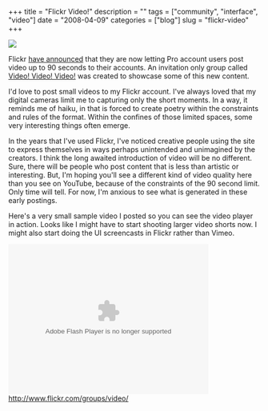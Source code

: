 +++
title = "Flickr Video!"
description = ""
tags = ["community", "interface", "video"]
date = "2008-04-09"
categories = ["blog"]
slug = "flickr-video"
+++



  <div class="notebook-screenshot"><a href="http://www.flickr.com/groups/video/"><img src="/media/bluga/wt47fd898cdfc24.jpg"/></a></div><p>Flickr <a href="http://blog.flickr.net/en/2008/04/09/video-on-flickr-2/">have announced</a> that they are now letting Pro account users post video up to 90 seconds to their accounts. An invitation only group called <a href="http://www.flickr.com/groups/video/">Video! Video! Video!</a> was created to showcase some of this new content. </p>
<p>I'd love to post small videos to my Flickr account. I've always loved that my digital cameras limit me to capturing only the short moments. In a way, it reminds me of haiku, in that is forced to create poetry within the constraints and rules of the format. Within the confines of those limited spaces, some very interesting things often emerge.</p>
<p>In the years that I've used Flickr, I've noticed creative people using the site to express themselves in ways perhaps unintended and unimagined by the creators. I think the long awaited introduction of video will be no different. Sure, there will be people who post content that is less than artistic or interesting. But, I'm hoping you'll see a different kind of video quality here than you see on YouTube, because of the constraints of the 90 second limit. Only time will tell. For now, I'm anxious to see what is generated in these early postings.</p>
<p>Here's a very small sample video I posted so you can see the video player in action. Looks like I might have to start shooting larger video shorts now. I might also start doing the UI screencasts in Flickr rather than Vimeo.</p>
<object type="application/x-shockwave-flash" width="400" height="300" data="http://www.flickr.com/apps/video/stewart.swf?v=1.169" classid="clsid:D27CDB6E-AE6D-11cf-96B8-444553540000"> <param name="flashvars" value="intl_lang=en-us&amp;photo_secret=ba20f90549&amp;photo_id=2401875889&amp;show_info_box=true"></param> <param name="movie" value="http://www.flickr.com/apps/video/stewart.swf?v=1.169"></param> <param name="bgcolor" value="#000000"></param> <param name="allowFullScreen" value="true"></param><embed type="application/x-shockwave-flash" src="http://www.flickr.com/apps/video/stewart.swf?v=1.169" bgcolor="#000000" allowfullscreen="true" flashvars="intl_lang=en-us&amp;photo_secret=ba20f90549&amp;photo_id=2401875889&amp;flickr_show_info_box=true" height="300" width="400"></embed></object>    
  <a href="http://www.flickr.com/groups/video/">http://www.flickr.com/groups/video/</a>
